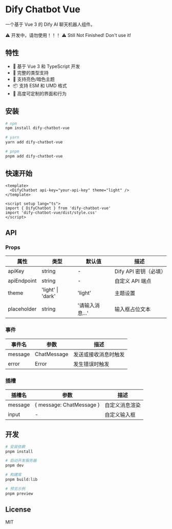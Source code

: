# Dify Chatbot Vue

一个基于 Vue 3 的 Dify AI 聊天机器人组件。

⚠️ 开发中，请勿使用！！！
⚠️ Still Not Finished! Don't use it!

## 特性

- 🚀 基于 Vue 3 和 TypeScript 开发
- 💪 完整的类型支持
- 🎨 支持亮色/暗色主题
- 📦 支持 ESM 和 UMD 格式
- 🔧 高度可定制的界面和行为

## 安装

```bash
# npm
npm install dify-chatbot-vue

# yarn
yarn add dify-chatbot-vue

# pnpm
pnpm add dify-chatbot-vue
```

## 快速开始

```vue
<template>
  <DifyChatbot api-key="your-api-key" theme="light" />
</template>

<script setup lang="ts">
import { DifyChatbot } from 'dify-chatbot-vue'
import 'dify-chatbot-vue/dist/style.css'
</script>
```

## API

### Props

| 属性        | 类型              | 默认值          | 描述                  |
| ----------- | ----------------- | --------------- | --------------------- |
| apiKey      | string            | -               | Dify API 密钥（必填） |
| apiEndpoint | string            | -               | 自定义 API 端点       |
| theme       | 'light' \| 'dark' | 'light'         | 主题设置              |
| placeholder | string            | '请输入消息...' | 输入框占位文本        |

### 事件

| 事件名  | 参数        | 描述                 |
| ------- | ----------- | -------------------- |
| message | ChatMessage | 发送或接收消息时触发 |
| error   | Error       | 发生错误时触发       |

### 插槽

| 插槽名  | 参数                     | 描述           |
| ------- | ------------------------ | -------------- |
| message | { message: ChatMessage } | 自定义消息渲染 |
| input   | -                        | 自定义输入框   |

## 开发

```bash
# 安装依赖
pnpm install

# 启动开发服务器
pnpm dev

# 构建库
pnpm build:lib

# 预览示例
pnpm preview
```

## License

MIT
